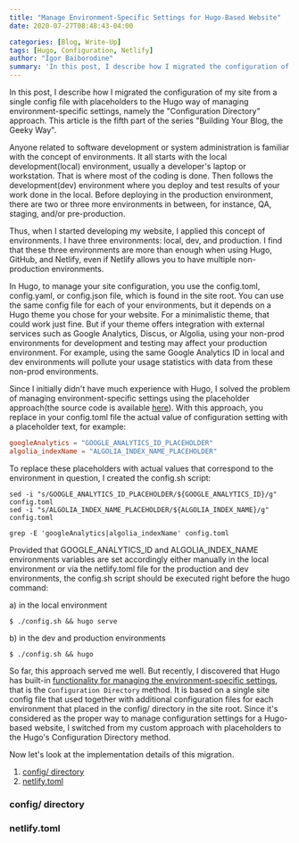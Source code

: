 ```yaml
---
title: "Manage Environment-Specific Settings for Hugo-Based Website"
date: 2020-07-27T08:48:43-04:00

categories: [Blog, Write-Up]
tags: [Hugo, Configuration, Netlify]
author: "Igor Baiborodine"
summary: 'In this post, I describe how I migrated the configuration of my site from a single config file with placeholders to the Hugo way of managing environment-specific settings, namely the "Configuration Directory" approach. This article is the fifth part of the series "Building Your Blog, the Geeky Way".'
---
```


In this post, I describe how I migrated the configuration of my site from a single config file with placeholders to the Hugo way of managing environment-specific settings, namely the "Configuration Directory" approach. This article is the fifth part of the series "Building Your Blog, the Geeky Way".

Anyone related to software development or system administration is familiar with the concept of environments. It all starts with the local development(local) environment, usually a developer's laptop or workstation. That is where most of the coding is done. Then follows the development(dev) environment where you deploy and test results of your work done in the local. Before deploying in the production environment, there are two or three more environments in between, for instance, QA, staging, and/or pre-production. 

Thus, when I started developing my website, I applied this concept of environments. I have three environments: local, dev, and production. I find that these three environments are more than enough when using Hugo, GitHub, and Netlify, even if Netlify allows you to have multiple non-production environments.

In Hugo, to manage your site configuration, you use the config.toml, config.yaml, or config.json file, which is found in the site root. You can use the same config file for each of your environments, but it depends on a Hugo theme you chose for your website. For a minimalistic theme, that could work just fine. But if your theme offers integration with external services such as Google Analytics, Discus, or Algolia, using your non-prod environments for development and testing may affect your production environment. For example, using the same Google Analytics ID in local and dev environments will pollute your usage statistics with data from these non-prod environments.

Since I initially didn't have much experience with Hugo, I solved the problem of managing environment-specific settings using the placeholder approach(the source code is available [here](https://github.com/igor-baiborodine/kiroule.com/tree/single-config-file)). With this approach, you replace in your config.toml file the actual value of configuration setting with a placeholder text, for example:
```toml
googleAnalytics = "GOOGLE_ANALYTICS_ID_PLACEHOLDER"
algolia_indexName = "ALGOLIA_INDEX_NAME_PLACEHOLDER"
```

To replace these placeholders with actual values that correspond to the environment in question, I created the config.sh script:
```shell script
sed -i "s/GOOGLE_ANALYTICS_ID_PLACEHOLDER/${GOOGLE_ANALYTICS_ID}/g" config.toml
sed -i "s/ALGOLIA_INDEX_NAME_PLACEHOLDER/${ALGOLIA_INDEX_NAME}/g" config.toml

grep -E 'googleAnalytics|algolia_indexName' config.toml
```

Provided that GOOGLE_ANALYTICS_ID and  ALGOLIA_INDEX_NAME environments variables are set accordingly either manually in the local environment or via the netlify.toml file for the production and dev environments, the config.sh script should be executed right before the hugo command:

a) in the local environment 
```shell script
$ ./config.sh && hugo serve
```
b) in the dev and production environments
```shell script
$ ./config.sh && hugo
```

So far, this approach served me well. But recently, I discovered that Hugo has built-in [functionality for managing the environment-specific settings](https://gohugo.io/getting-started/configuration/#configuration-directory), that is the `Configuration Directory` method. It is based on a single site config file that used together with additional configuration files for each environment that placed in the config/ directory in the site root. Since it's considered as the proper way to manage configuration settings for a Hugo-based website, I switched from my custom approach with placeholders to the Hugo's Configuration Directory method.

Now let's look at the implementation details of this migration.
1. [config/ directory](#config-directory)
2. [netlify.toml](#netlifytoml)

### config/ directory

### netlify.toml
   